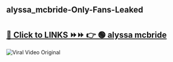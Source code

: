 
 ## alyssa_mcbride-Only-Fans-Leaked

# <h2><a href="https://clipsfans.com/alyssa_mcbride&ref=git">🔗 Click to LINKS ⏩⏩ 👉 🟢 alyssa mcbride </a></h2>

<a href="https://clipsfans.com/alyssa_mcbride&ref=git" rel="nofollow" data-target="animated-image.originalLink"><img src="https://i.ibb.co.com/xMMVF88/686577567.gif" alt="Viral Video Original" style="max-width: 100%; display: inline-block;" data-target="animated-image.originalImage"></a>
